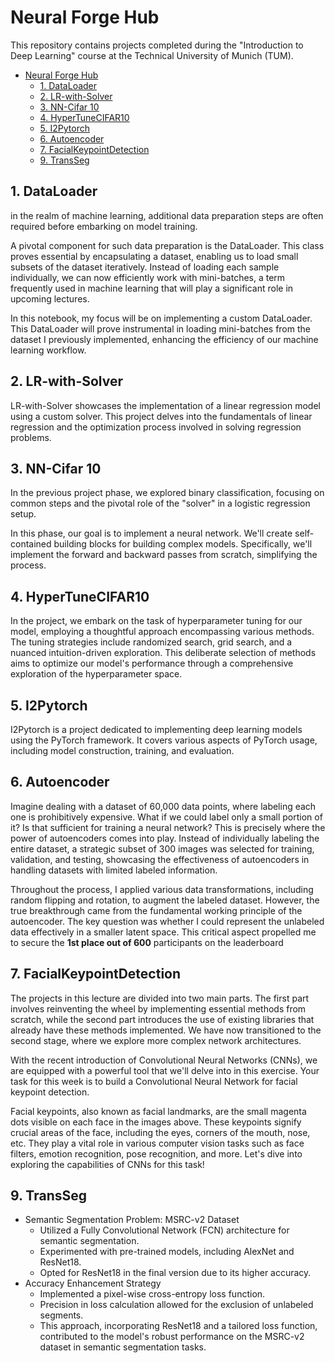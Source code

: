 

# Neural Forge Hub

This repository contains projects completed during the "Introduction to Deep Learning" course at the Technical University of Munich (TUM).

- [Neural Forge Hub](#neural-forge-hub)
  - [1. DataLoader](#1-dataloader)
  - [2. LR-with-Solver](#2-lr-with-solver)
  - [3. NN-Cifar 10](#3-nn-cifar-10)
  - [4. HyperTuneCIFAR10](#4-hypertunecifar10)
  - [5. I2Pytorch](#5-i2pytorch)
  - [6. Autoencoder](#6-autoencoder)
  - [7. FacialKeypointDetection](#7-facialkeypointdetection)
  - [9. TransSeg](#9-transseg)


## 1. DataLoader

in the realm of machine learning, additional data preparation steps are often required before embarking on model training.

A pivotal component for such data preparation is the DataLoader. This class proves essential by encapsulating a dataset, enabling us to load small subsets of the dataset iteratively. Instead of loading each sample individually, we can now efficiently work with mini-batches, a term frequently used in machine learning that will play a significant role in upcoming lectures.

In this notebook, my focus will be on implementing a custom DataLoader. This DataLoader will prove instrumental in loading mini-batches from the dataset I previously implemented, enhancing the efficiency of our machine learning workflow.

## 2. LR-with-Solver

LR-with-Solver showcases the implementation of a linear regression model using a custom solver. This project delves into the fundamentals of linear regression and the optimization process involved in solving regression problems.

## 3. NN-Cifar 10

In the previous project phase, we explored binary classification, focusing on common steps and the pivotal role of the "solver" in a logistic regression setup.

In this phase, our goal is to implement a neural network. We'll create self-contained building blocks for building complex models. Specifically, we'll implement the forward and backward passes from scratch, simplifying the process.

## 4. HyperTuneCIFAR10

In the project, we embark on the task of hyperparameter tuning for our model, employing a thoughtful approach encompassing various methods. The tuning strategies include randomized search, grid search, and a nuanced intuition-driven exploration. This deliberate selection of methods aims to optimize our model's performance through a comprehensive exploration of the hyperparameter space.

## 5. I2Pytorch

I2Pytorch is a project dedicated to implementing deep learning models using the PyTorch framework. It covers various aspects of PyTorch usage, including model construction, training, and evaluation.

## 6. Autoencoder

Imagine dealing with a dataset of 60,000 data points, where labeling each one is prohibitively expensive. What if we could label only a small portion of it? Is that sufficient for training a neural network? This is precisely where the power of autoencoders comes into play. Instead of individually labeling the entire dataset, a strategic subset of 300 images was selected for training, validation, and testing, showcasing the effectiveness of autoencoders in handling datasets with limited labeled information.

Throughout the process, I applied various data transformations, including random flipping and rotation, to augment the labeled dataset. However, the true breakthrough came from the fundamental working principle of the autoencoder. The key question was whether I could represent the unlabeled data effectively in a smaller latent space. This critical aspect propelled me to secure the **1st place out of 600** participants on the leaderboard

## 7. FacialKeypointDetection

The projects in this lecture are divided into two main parts. The first part involves reinventing the wheel by implementing essential methods from scratch, while the second part introduces the use of existing libraries that already have these methods implemented. We have now transitioned to the second stage, where we explore more complex network architectures.

With the recent introduction of Convolutional Neural Networks (CNNs), we are equipped with a powerful tool that we'll delve into in this exercise. Your task for this week is to build a Convolutional Neural Network for facial keypoint detection.

Facial keypoints, also known as facial landmarks, are the small magenta dots visible on each face in the images above. These keypoints signify crucial areas of the face, including the eyes, corners of the mouth, nose, etc. They play a vital role in various computer vision tasks such as face filters, emotion recognition, pose recognition, and more. Let's dive into exploring the capabilities of CNNs for this task!

## 9. TransSeg

- Semantic Segmentation Problem: MSRC-v2 Dataset
  - Utilized a Fully Convolutional Network (FCN) architecture for semantic segmentation.
  - Experimented with pre-trained models, including AlexNet and ResNet18.
  - Opted for ResNet18 in the final version due to its higher accuracy.
- Accuracy Enhancement Strategy
  - Implemented a pixel-wise cross-entropy loss function.
  - Precision in loss calculation allowed for the exclusion of unlabeled segments.
  - This approach, incorporating ResNet18 and a tailored loss function, contributed to the model's robust performance on the MSRC-v2 dataset in semantic segmentation tasks.